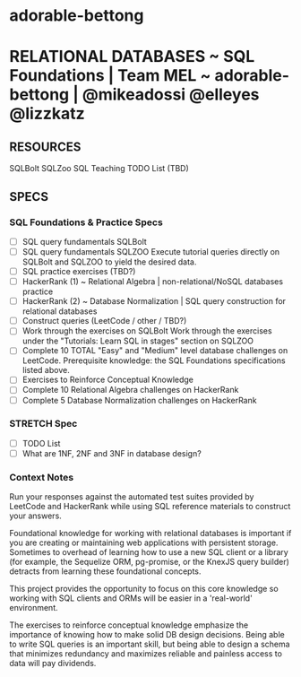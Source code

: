 # adorable-bettong

# RELATIONAL DATABASES ~ SQL Foundations | Team MEL ~ adorable-bettong | @mikeadossi @elleyes @lizzkatz

## RESOURCES

SQLBolt
SQLZoo
SQL Teaching
TODO List (TBD)

## SPECS

### SQL Foundations & Practice Specs

- [ ] SQL query fundamentals SQLBolt
- [ ] SQL query fundamentals SQLZOO Execute tutorial queries directly on SQLBolt and SQLZOO to yield the desired data.
- [ ] SQL practice exercises (TBD?)
- [ ] HackerRank (1) ~ Relational Algebra | non-relational/NoSQL databases practice
- [ ] HackerRank (2) ~ Database Normalization | SQL query construction for relational databases
- [ ] Construct queries (LeetCode / other / TBD?)
- [ ] Work through the exercises on SQLBolt Work through the exercises under the "Tutorials: Learn SQL in stages" section on SQLZOO
- [ ] Complete 10 TOTAL "Easy" and "Medium" level database challenges on LeetCode. Prerequisite knowledge: the SQL Foundations specifications listed above.
- [ ] Exercises to Reinforce Conceptual Knowledge
- [ ] Complete 10 Relational Algebra challenges on HackerRank
- [ ] Complete 5 Database Normalization challenges on HackerRank

### STRETCH Spec

- [ ] TODO List
- [ ] What are 1NF, 2NF and 3NF in database design?

### Context Notes

Run your responses against the automated test suites provided by LeetCode and HackerRank while using SQL reference materials to construct your answers.

Foundational knowledge for working with relational databases is important if you are creating or maintaining web applications with persistent storage. Sometimes to overhead of learning how to use a new SQL client or a library (for example, the Sequelize ORM, pg-promise, or the KnexJS query builder) detracts from learning these foundational concepts.

This project provides the opportunity to focus on this core knowledge so working with SQL clients and ORMs will be easier in a 'real-world' environment.

The exercises to reinforce conceptual knowledge emphasize the importance of knowing how to make solid DB design decisions. Being able to write SQL queries is an important skill, but being able to design a schema that minimizes redundancy and maximizes reliable and painless access to data will pay dividends.

